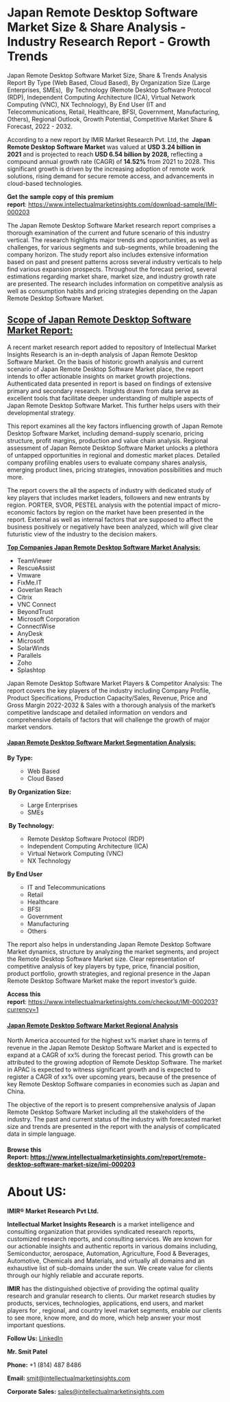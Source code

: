 <h1>Japan Remote Desktop Software Market Size &amp; Share Analysis - Industry Research Report - Growth Trends</h1>
<p>Japan Remote Desktop Software Market Size, Share &amp; Trends Analysis Report By Type (Web Based, Cloud Based), By Organization Size (Large Enterprises, SMEs), &nbsp;By Technology (Remote Desktop Software Protocol (RDP), Independent Computing Architecture (ICA), Virtual Network Computing (VNC), NX Technology), By End User (IT and Telecommunications, Retail, Healthcare, BFSI, Government, Manufacturing, Others), Regional Outlook, Growth Potential, Competitive Market Share &amp; Forecast, 2022 - 2032.</p>
<p data-pm-slice="0 0 []">According to a new report by&nbsp;IMIR Market Research Pvt. Ltd, the &nbsp;<strong>Japan Remote Desktop Software Market</strong>&nbsp;was valued at&nbsp;<strong>USD 3.24 billion in 2021</strong>&nbsp;and is projected to reach&nbsp;<strong>USD 6.54 billion by 2028,</strong>&nbsp;reflecting a compound annual growth rate (CAGR) of&nbsp;<strong>14.52%</strong>&nbsp;from 2021 to 2028. This significant growth is driven by the increasing adoption of remote work solutions, rising demand for secure remote access, and advancements in cloud-based technologies.</p>
<p>𝐆𝐞𝐭 𝐭𝐡𝐞 𝐬𝐚𝐦𝐩𝐥𝐞 𝐜𝐨𝐩𝐲 𝐨𝐟 𝐭𝐡𝐢𝐬 𝐩𝐫𝐞𝐦𝐢𝐮𝐦 𝐫𝐞𝐩𝐨𝐫𝐭:&nbsp;<a href="https://www.intellectualmarketinsights.com/download-sample/IMI-000203">https://www.intellectualmarketinsights.com/download-sample/IMI-000203</a>&nbsp;</p>
<p>The Japan Remote Desktop Software Market research report comprises a thorough examination of the current and future scenario of this industry vertical. The research highlights major trends and opportunities, as well as challenges, for various segments and sub-segments, while broadening the company horizon. The study report also includes extensive information based on past and present patterns across several industry verticals to help find various expansion prospects. Throughout the forecast period, several estimations regarding market share, market size, and industry growth rate are presented. The research includes information on competitive analysis as well as consumption habits and pricing strategies depending on the Japan Remote Desktop Software Market.</p>
<h2><u>Scope of Japan Remote Desktop Software Market Report:</u></h2>
<p>A recent market research report added to repository of Intellectual Market Insights Research is an in-depth analysis of Japan Remote Desktop Software Market. On the basis of historic growth analysis and current scenario of Japan Remote Desktop Software Market place, the report intends to offer actionable insights on market growth projections. Authenticated data presented in report is based on findings of extensive primary and secondary research. Insights drawn from data serve as excellent tools that facilitate deeper understanding of multiple aspects of Japan Remote Desktop Software Market. This further helps users with their developmental strategy.</p>
<p>This report examines all the key factors influencing growth of Japan Remote Desktop Software Market, including demand-supply scenario, pricing structure, profit margins, production and value chain analysis. Regional assessment of Japan Remote Desktop Software Market unlocks a plethora of untapped opportunities in regional and domestic market places. Detailed company profiling enables users to evaluate company shares analysis, emerging product lines, pricing strategies, innovation possibilities and much more.</p>
<p>The report covers the all the aspects of industry with dedicated study of key players that includes market leaders, followers and new entrants by region. PORTER, SVOR, PESTEL analysis with the potential impact of micro-economic factors by region on the market have been presented in the report. External as well as internal factors that are supposed to affect the business positively or negatively have been analyzed, which will give clear futuristic view of the industry to the decision makers.</p>
<p><strong><u>Top Companies Japan Remote Desktop Software Market Analysis:</u></strong></p>
<ul>
<li>TeamViewer</li>
<li>RescueAssist</li>
<li>Vmware</li>
<li>FixMe.IT</li>
<li>Goverlan Reach</li>
<li>Citrix</li>
<li>VNC Connect</li>
<li>BeyondTrust</li>
<li>Microsoft Corporation</li>
<li>ConnectWise</li>
<li>AnyDesk</li>
<li>Microsoft</li>
<li>SolarWinds</li>
<li>Parallels</li>
<li>Zoho</li>
<li>Splashtop</li>
</ul>
<p>Japan Remote Desktop Software Market Players &amp; Competitor Analysis: The report covers the key players of the industry including Company Profile, Product Specifications, Production Capacity/Sales, Revenue, Price and Gross Margin 2022-2032 &amp; Sales with a thorough analysis of the market&rsquo;s competitive landscape and detailed information on vendors and comprehensive details of factors that will challenge the growth of major market vendors.</p>
<h4><strong><u>Japan Remote Desktop Software Market Segmentation Analysis:</u></strong></h4>
<p><strong>By Type:</strong></p>
<ul>
<ul>
<li>Web Based</li>
<li>Cloud Based</li>
</ul>
</ul>
<p><strong>&nbsp;By Organization Size:</strong></p>
<ul>
<ul>
<li>Large Enterprises</li>
<li>SMEs</li>
</ul>
</ul>
<p><strong>&nbsp;By Technology:</strong></p>
<ul>
<ul>
<li>Remote Desktop Software Protocol (RDP)</li>
<li>Independent Computing Architecture (ICA)</li>
<li>Virtual Network Computing (VNC)</li>
<li>NX Technology</li>
</ul>
</ul>
<p><strong>By End User</strong></p>
<ul>
<ul>
<li>IT and Telecommunications</li>
<li>Retail</li>
<li>Healthcare</li>
<li>BFSI</li>
<li>Government</li>
<li>Manufacturing</li>
<li>Others</li>
</ul>
</ul>
<p>The report also helps in understanding Japan Remote Desktop Software Market dynamics, structure by analyzing the market segments, and project the Remote Desktop Software&nbsp;Market size. Clear representation of competitive analysis of key players by type, price, financial position, product portfolio, growth strategies, and regional presence in the Japan Remote Desktop Software Market make the report investor&rsquo;s guide.</p>
<p>𝐀𝐜𝐜𝐞𝐬𝐬 𝐭𝐡𝐢𝐬 𝐫𝐞𝐩𝐨𝐫𝐭:&nbsp;<a href="https://www.intellectualmarketinsights.com/checkout/IMI-000203?currency=1">https://www.intellectualmarketinsights.com/checkout/IMI-000203?currency=1</a>&nbsp;&nbsp;</p>
<h4><strong><u> Japan Remote Desktop Software Market Regional Analysis</u></strong></h4>
<p>North America accounted for the highest xx% market share in terms of revenue in the Japan Remote Desktop Software Market and is expected to expand at a CAGR of xx% during the forecast period. This growth can be attributed to the growing adoption of Remote Desktop Software. The market in APAC is expected to witness significant growth and is expected to register a CAGR of xx% over upcoming years, because of the presence of key Remote Desktop Software companies in economies such as Japan and China.</p>
<p>The objective of the report is to present comprehensive analysis of Japan Remote Desktop Software Market including all the stakeholders of the industry. The past and current status of the industry with forecasted market size and trends are presented in the report with the analysis of complicated data in simple language.</p>
<h4><strong>Browse this Report:&nbsp;<a href="https://www.intellectualmarketinsights.com/report/remote-desktop-software-market-size/imi-000203">https://www.intellectualmarketinsights.com/report/remote-desktop-software-market-size/imi-000203</a>&nbsp;</strong></h4>
<h1>About US:</h1>
<p><strong>IMIR&reg; Market Research Pvt Ltd.</strong></p>
<p><strong>Intellectual Market Insights Research</strong> is a market intelligence and consulting organization that provides syndicated research reports, customized research reports, and consulting services. We are known for our actionable insights and authentic reports in various domains including, Semiconductor, aerospace, Automation, Agriculture, Food &amp; Beverages, Automotive, Chemicals and Materials, and virtually all domains and an exhaustive list of sub-domains under the sun. We create value for clients through our highly reliable and accurate reports.</p>
<p><strong>IMIR</strong> has the distinguished objective of providing the optimal quality research and granular research to clients. Our market research studies by products, services, technologies, applications, end users, and market players for , regional, and country level market segments, enable our clients to see more, know more, and do more, which help answer your most important questions.</p>
<p><strong>Follow Us:</strong> <a href="https://www.linkedin.com/company/imir-marketresearch/">LinkedIn</a></p>
<p><strong>Mr. Smit Patel</strong></p>
<p><strong>Phone:</strong> +1 (814) 487 8486</p>
<p><strong>Email:</strong> <a href="mailto:smit@intellectualmarketinsights.com">smit@intellectualmarketinsights.com</a></p>
<p><strong>Corporate Sales:</strong> <a href="mailto:sales@intellectualmarketinsights.com">sales@intellectualmarketinsights.com</a></p>
<div>&nbsp;</div>
